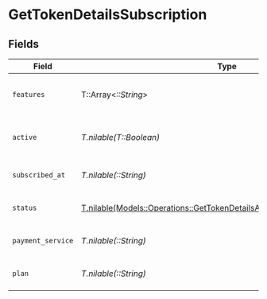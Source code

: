 # GetTokenDetailsSubscription


## Fields

| Field                                                                                                                                                | Type                                                                                                                                                 | Required                                                                                                                                             | Description                                                                                                                                          | Example                                                                                                                                              |
| ---------------------------------------------------------------------------------------------------------------------------------------------------- | ---------------------------------------------------------------------------------------------------------------------------------------------------- | ---------------------------------------------------------------------------------------------------------------------------------------------------- | ---------------------------------------------------------------------------------------------------------------------------------------------------- | ---------------------------------------------------------------------------------------------------------------------------------------------------- |
| `features`                                                                                                                                           | T::Array<*::String*>                                                                                                                                 | :heavy_minus_sign:                                                                                                                                   | List of features allowed on your Plex Pass subscription                                                                                              |                                                                                                                                                      |
| `active`                                                                                                                                             | *T.nilable(T::Boolean)*                                                                                                                              | :heavy_minus_sign:                                                                                                                                   | If the account's Plex Pass subscription is active                                                                                                    | true                                                                                                                                                 |
| `subscribed_at`                                                                                                                                      | *T.nilable(::String)*                                                                                                                                | :heavy_minus_sign:                                                                                                                                   | Date the account subscribed to Plex Pass                                                                                                             | 2021-04-12T18:21:12Z                                                                                                                                 |
| `status`                                                                                                                                             | [T.nilable(Models::Operations::GetTokenDetailsAuthenticationResponseStatus)](../../models/operations/gettokendetailsauthenticationresponsestatus.md) | :heavy_minus_sign:                                                                                                                                   | String representation of subscriptionActive                                                                                                          | Inactive                                                                                                                                             |
| `payment_service`                                                                                                                                    | *T.nilable(::String)*                                                                                                                                | :heavy_minus_sign:                                                                                                                                   | Payment service used for your Plex Pass subscription                                                                                                 |                                                                                                                                                      |
| `plan`                                                                                                                                               | *T.nilable(::String)*                                                                                                                                | :heavy_minus_sign:                                                                                                                                   | Name of Plex Pass subscription plan                                                                                                                  |                                                                                                                                                      |